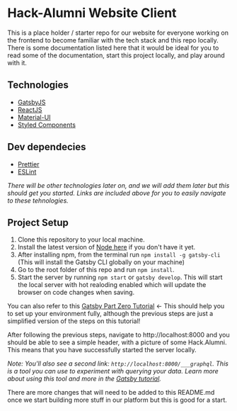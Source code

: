 
# Hack-Alumni Website Client

This is a place holder / starter repo for our website for everyone working on the frontend to become familiar with the tech stack and this repo locally. There is some documentation listed here that it would be ideal for you to read some of the documentation, start this project locally, and play around with it.

## Technologies
- [GatsbyJS](https://www.gatsbyjs.org/)
- [ReactJS](https://reactjs.org/)
- [Material-UI](https://material-ui.com/)
- [Styled Components](https://styled-components.com/)

## Dev dependecies
- [Prettier](https://prettier.io/)
- [ESLint](https://eslint.org/)

_There will be other technologies later on, and we will add them later but this should get you started. Links are included above for you to easily navigate to these tehnologies._

## Project Setup
1. Clone this repository to your local machine.
2. Install the latest version of [Node here](https://nodejs.org/en/download/) if you don't have it yet.
3. After installing npm, from the terminal run `npm install -g gatsby-cli` (This will install the Gatsby CLI globally on your machine)
4. Go to the root folder of this repo and run `npm install`. 
5. Start the server by running `npm start` or `gatsby develop`. This will start the local server with hot realoding enabled which will update the browser on code changes when saving.

You can also refer to this [Gatsby Part Zero Tutorial](https://www.gatsbyjs.org/tutorial/part-zero/) <- This should help you to set up your environment fully, although the previous steps are just a simplified version of the steps on this tutorial! 

After following the previous steps, navigate to http://localhost:8000 and you should be able to see a simple header, with a picture of some Hack.Alumni. This means that you have successfully started the server locally. 


_Note: You'll also see a second link: _`http://localhost:8000/___graphql`_. This is a tool you can use to experiment with querying your data. Learn more about using this tool and more in the [Gatsby tutorial](https://www.gatsbyjs.org/tutorial/part-five/#introducing-graphiql)._

There are more changes that will need to be added to this README.md once we start building more stuff in our platform but this is good for a start.
